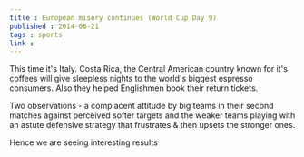 ```yaml
---
title : European misery continues (World Cup Day 9)
published : 2014-06-21
tags : sports
link : 
---
```


This time it's Italy. Costa Rica, the Central American country known for it's coffees will give sleepless nights to the world's biggest espresso consumers. Also they helped Englishmen book their return tickets.

Two observations  - a complacent attitude by big teams in their second matches against perceived softer targets and the weaker teams playing with an astute defensive strategy that frustrates & then upsets the stronger ones.

Hence we are seeing interesting results